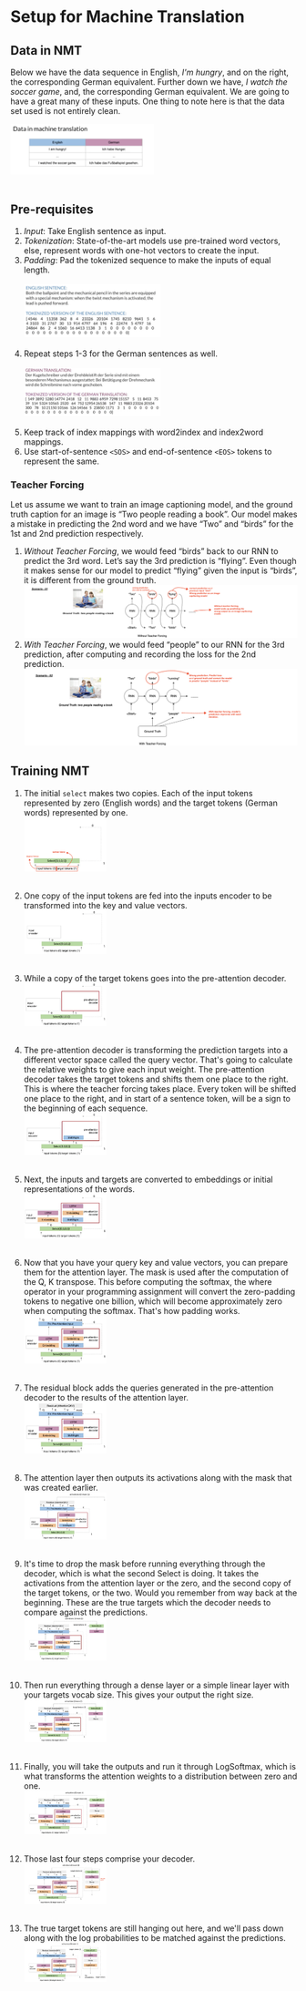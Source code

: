 # Setup for Machine Translation

## Data in NMT

Below we have the data sequence in English, *I'm hungry*, and on the right, the corresponding German equivalent. 
Further down we have, *I watch the soccer game*, and, the corresponding German equivalent. 
We are going to have a great many of these inputs. One thing to note here is that the data set used is not entirely clean.

<img src="./images/10. data in NMT.png" width="50%"></img><br><br>

## Pre-requisites

1. *Input*: Take English sentence as input.
2. *Tokenization*: State-of-the-art models use pre-trained word vectors, else, represent words with one-hot vectors to create the input.
3. *Padding*: Pad the tokenized sequence to make the inputs of equal length.<br><br>
<img src="./images/11. NMT setup-english.png" width="50%"></img><br><br>
4. Repeat steps 1-3 for the German sentences as well.<br><br>
<img src="./images/12. NMT setup - german.png" width="50%"></img><br><br>
5. Keep track of index mappings with word2index and index2word mappings.
5. Use start-of-sentence `<SOS>` and end-of-sentence `<EOS>` tokens to represent the same.

### Teacher Forcing

Let us assume we want to train an image captioning model, and the ground truth caption for an  image is “Two people reading a book”. Our model makes a mistake in predicting the 2nd word and we have “Two” and “birds” for the 1st and 2nd prediction respectively.
1. *Without Teacher Forcing*, we would feed “birds” back to our RNN to predict the 3rd word. Let’s say the 3rd prediction is “flying”. Even though it makes sense for our model to predict “flying” given the input is “birds”, it is different from the ground truth.
<br><img src="./images/13. No teacher forcing.png"></img><br>
2. *With Teacher Forcing*, we would feed “people” to our RNN for the 3rd prediction, after computing and recording the loss for the 2nd prediction.
<br><img src="./images/14. with teacher forcing.png"></img><br>

## Training NMT

1. The initial `select` makes two copies. Each of the input tokens represented by zero (English words) and the target tokens (German words) represented by one.<br>
 <img src="./images/15. step - 1.png" width="30%"></img><br><br>
 
2. One copy of the input tokens are fed into the inputs encoder to be transformed into the key and value vectors. <br>
<img src="./images/16. step - 2.png" width="30%"></img><br><br>

3. While a copy of the target tokens goes into the pre-attention decoder.<br>
<img src="./images/17. step - 3.png" width="30%"></img><br><br>

4. The pre-attention decoder is transforming the prediction targets into a different vector space called the query vector. That's going to calculate the relative weights to give each input weight. The pre-attention decoder takes the target tokens and shifts them one place to the right. This is where the teacher forcing takes place. Every token will be shifted one place to the right, and in start of a sentence token, will be a sign to the beginning of each sequence.<br> 
<img src="./images/18. step - 4.png" width="30%"></img><br><br>

5. Next, the inputs and targets are converted to embeddings or initial representations of the words.<br>
<img src="./images/19. step - 5.png" width="30%"></img><br><br>

6. Now that you have your query key and value vectors, you can prepare them for the attention layer. The mask is used after the computation of the Q, K transpose. This before computing the softmax, the where operator in your programming assignment will convert the zero-padding tokens to negative one billion, which will become approximately zero when computing the softmax. That's how padding works.<br>
<img src="./images/20. step - 6.png" width="30%"></img><br><br>

7. The residual block adds the queries generated in the pre-attention decoder to the results of the attention layer. <br>
<img src="./images/21. step - 7.png" width="30%"></img><br><br>

8. The attention layer then outputs its activations along with the mask that was created earlier. <br>
<img src="./images/22. step - 8.png" width="30%"></img><br><br>

9. It's time to drop the mask before running everything through the decoder, which is what the second Select is doing. It takes the activations from the attention layer or the zero, and the second copy of the target tokens, or the two. Would you remember from way back at the beginning. These are the true targets which the decoder needs to compare against the predictions. <br>
<img src="./images/23. step - 9.png" width="30%"></img><br><br>

10. Then run everything through a dense layer or a simple linear layer with your targets vocab size. This gives your output the right size.<br>
<img src="./images/24. step - 10.png" width="30%"></img><br><br>

11.  Finally, you will take the outputs and run it through LogSoftmax, which is what transforms the attention weights to a distribution between zero and one. <br>
<img src="./images/25. step - 11.png" width="30%"></img><br><br>

12. Those last four steps comprise your decoder.<br>
<img src="./images/26. step - 12.png" width="30%"></img><br><br>

13. The true target tokens are still hanging out here, and we'll pass down along with the log probabilities to be matched against the predictions.<br>
<img src="./images/27. step - 13.png" width="30%"></img><br><br>



 